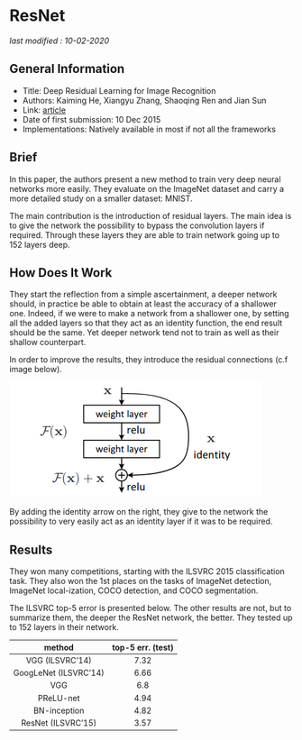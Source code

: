 # ResNet

_last modified : 10-02-2020_

## General Information 

- Title: Deep Residual Learning for Image Recognition
- Authors: Kaiming He, Xiangyu Zhang, Shaoqing Ren and Jian Sun
- Link: [article](https://arxiv.org/abs/1512.03385)
- Date of first submission: 10 Dec 2015
- Implementations: Natively available in most if not all the frameworks

## Brief

In this paper, the authors present a new method to train very deep neural networks more easily. They evaluate on the ImageNet dataset and carry a more detailed study on a smaller dataset: MNIST.

The main contribution is the introduction of residual layers. The main idea is to give the network the possibility to bypass the convolution layers if required. Through these layers they are able to train network going up to 152 layers deep.

## How Does It Work

They start the reflection from a simple ascertainment, a deeper network should, in practice be able to obtain at least the accuracy of a shallower one. Indeed, if we were to make a network from a shallower one, by setting all the added layers so that they act as an identity function, the end result should be the same. Yet deeper network tend not to train as well as their shallow counterpart.

In order to improve the results, they introduce the residual connections (c.f image below).

![Connection](https://github.com/D3lt4lph4/papers/blob/master/docs/images/imageclassif/resnet/residual.png?raw=true "Connection")


By adding the identity arrow on the right, they give to the network the possibility to very easily act as an identity layer if it was to be required.


## Results

They won many competitions, starting with the ILSVRC 2015 classification task. They also won the 1st places on the tasks of ImageNet detection, ImageNet local-ization, COCO detection, and COCO segmentation.

The ILSVRC top-5 error is presented below. The other results are not, but to summarize them, the deeper the ResNet network, the better. They tested up to 152 layers in their network.

| method | top-5 err. (test) |
|:-:|:-:|
| VGG (ILSVRC’14) | 7.32 |
| GoogLeNet (ILSVRC’14) | 6.66 |
| VGG | 6.8 |
| PReLU-net | 4.94 |
| BN-inception | 4.82 |
| ResNet (ILSVRC’15) | 3.57 |
